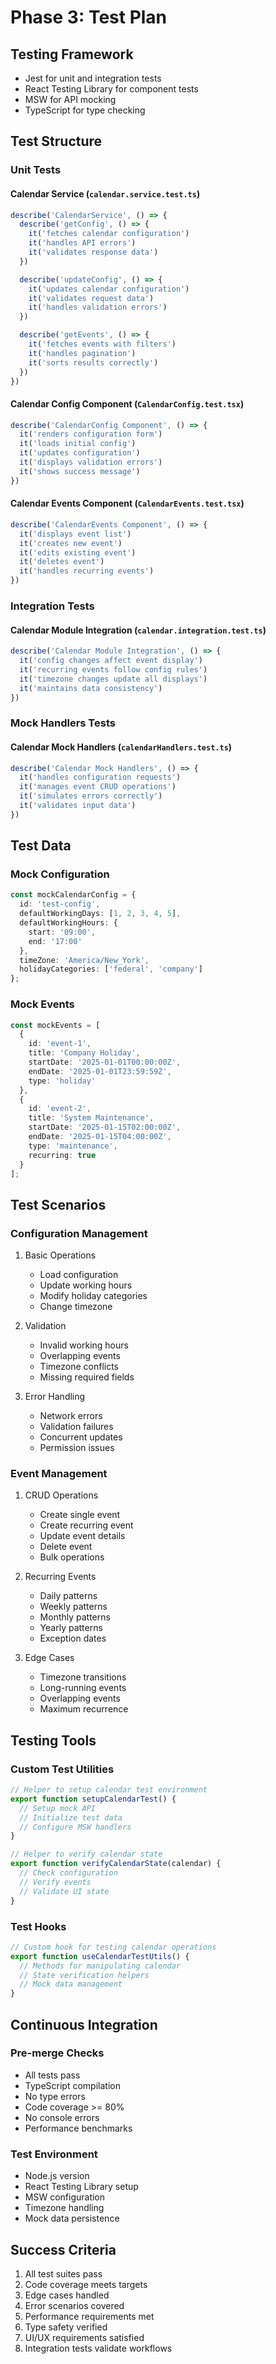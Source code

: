 # Phase 3: Test Plan

## Testing Framework
- Jest for unit and integration tests
- React Testing Library for component tests
- MSW for API mocking
- TypeScript for type checking

## Test Structure

### Unit Tests

#### Calendar Service (`calendar.service.test.ts`)
```typescript
describe('CalendarService', () => {
  describe('getConfig', () => {
    it('fetches calendar configuration')
    it('handles API errors')
    it('validates response data')
  })

  describe('updateConfig', () => {
    it('updates calendar configuration')
    it('validates request data')
    it('handles validation errors')
  })

  describe('getEvents', () => {
    it('fetches events with filters')
    it('handles pagination')
    it('sorts results correctly')
  })
})
```

#### Calendar Config Component (`CalendarConfig.test.tsx`)
```typescript
describe('CalendarConfig Component', () => {
  it('renders configuration form')
  it('loads initial config')
  it('updates configuration')
  it('displays validation errors')
  it('shows success message')
})
```

#### Calendar Events Component (`CalendarEvents.test.tsx`)
```typescript
describe('CalendarEvents Component', () => {
  it('displays event list')
  it('creates new event')
  it('edits existing event')
  it('deletes event')
  it('handles recurring events')
})
```

### Integration Tests

#### Calendar Module Integration (`calendar.integration.test.ts`)
```typescript
describe('Calendar Module Integration', () => {
  it('config changes affect event display')
  it('recurring events follow config rules')
  it('timezone changes update all displays')
  it('maintains data consistency')
})
```

### Mock Handlers Tests

#### Calendar Mock Handlers (`calendarHandlers.test.ts`)
```typescript
describe('Calendar Mock Handlers', () => {
  it('handles configuration requests')
  it('manages event CRUD operations')
  it('simulates errors correctly')
  it('validates input data')
})
```

## Test Data

### Mock Configuration
```typescript
const mockCalendarConfig = {
  id: 'test-config',
  defaultWorkingDays: [1, 2, 3, 4, 5],
  defaultWorkingHours: {
    start: '09:00',
    end: '17:00'
  },
  timeZone: 'America/New_York',
  holidayCategories: ['federal', 'company']
};
```

### Mock Events
```typescript
const mockEvents = [
  {
    id: 'event-1',
    title: 'Company Holiday',
    startDate: '2025-01-01T00:00:00Z',
    endDate: '2025-01-01T23:59:59Z',
    type: 'holiday'
  },
  {
    id: 'event-2',
    title: 'System Maintenance',
    startDate: '2025-01-15T02:00:00Z',
    endDate: '2025-01-15T04:00:00Z',
    type: 'maintenance',
    recurring: true
  }
];
```

## Test Scenarios

### Configuration Management
1. Basic Operations
   - Load configuration
   - Update working hours
   - Modify holiday categories
   - Change timezone

2. Validation
   - Invalid working hours
   - Overlapping events
   - Timezone conflicts
   - Missing required fields

3. Error Handling
   - Network errors
   - Validation failures
   - Concurrent updates
   - Permission issues

### Event Management
1. CRUD Operations
   - Create single event
   - Create recurring event
   - Update event details
   - Delete event
   - Bulk operations

2. Recurring Events
   - Daily patterns
   - Weekly patterns
   - Monthly patterns
   - Yearly patterns
   - Exception dates

3. Edge Cases
   - Timezone transitions
   - Long-running events
   - Overlapping events
   - Maximum recurrence

## Testing Tools

### Custom Test Utilities
```typescript
// Helper to setup calendar test environment
export function setupCalendarTest() {
  // Setup mock API
  // Initialize test data
  // Configure MSW handlers
}

// Helper to verify calendar state
export function verifyCalendarState(calendar) {
  // Check configuration
  // Verify events
  // Validate UI state
}
```

### Test Hooks
```typescript
// Custom hook for testing calendar operations
export function useCalendarTestUtils() {
  // Methods for manipulating calendar
  // State verification helpers
  // Mock data management
}
```

## Continuous Integration

### Pre-merge Checks
- All tests pass
- TypeScript compilation
- No type errors
- Code coverage >= 80%
- No console errors
- Performance benchmarks

### Test Environment
- Node.js version
- React Testing Library setup
- MSW configuration
- Timezone handling
- Mock data persistence

## Success Criteria
1. All test suites pass
2. Code coverage meets targets
3. Edge cases handled
4. Error scenarios covered
5. Performance requirements met
6. Type safety verified
7. UI/UX requirements satisfied
8. Integration tests validate workflows
